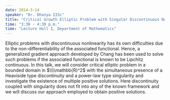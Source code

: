```yaml
---
date: 2014-3-14
speaker: "Dr. Dhanya IISc"
title: "Critical Growth Elliptic Problem with Singular Discontinuous Nonlinearity in R^2"
time: "3:30 - 4:30 p.m." 
time: "Lecture Hall I, Department of Mathematics"
---
```

Elliptic problems with discontinuous nonlinearity has its own difficulties due to the non-differentiability of the associated functional. Hence, a generalized gradient approach developed by Chang has been used to solve such problems if the associated functional is known to be Lipchitz continuous. In this talk, we will consider critical elliptic problem in a bounded domain in $\\\\mathbb{R}^2$ with the simultaneous presence of a Heaviside type discontinuity and a power-law type singularity and investigate the existence of multiple positive solutions. Here discontinuity coupled with singularity does not fit into any of the known framework and we will discuss our approach employed to obtain positive solutions.
